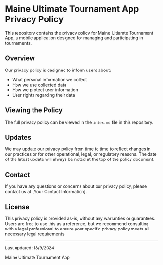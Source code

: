 # Maine Ultimate Tournament App Privacy Policy

This repository contains the privacy policy for Maine Ultiamte Tournament App, a mobile application designed for managing and participating in tournaments.

## Overview

Our privacy policy is designed to inform users about:

- What personal information we collect
- How we use collected data
- How we protect user information
- User rights regarding their data

## Viewing the Policy

The full privacy policy can be viewed in the `index.md` file in this repository.

## Updates

We may update our privacy policy from time to time to reflect changes in our practices or for other operational, legal, or regulatory reasons. The date of the latest update will always be noted at the top of the policy document.

## Contact

If you have any questions or concerns about our privacy policy, please contact us at [Your Contact Information].

## License

This privacy policy is provided as-is, without any warranties or guarantees. Users are free to use this as a reference, but we recommend consulting with a legal professional to ensure your specific privacy policy meets all necessary legal requirements.

---

Last updated: 13/9/2024

Maine Ultimate Tournament App
